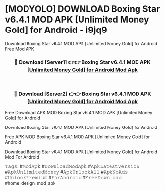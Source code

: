 # [MODYOLO] DOWNLOAD Boxing Star v6.4.1 MOD APK [Unlimited Money Gold] for Android - i9jq9
Download Boxing Star v6.4.1 MOD APK [Unlimited Money Gold] for Android Free Mod APK

<div align="center">
<h3>🔴 Download [Server1] 👉👉 <a href="https://apk-comot.site?title=Boxing_Star_v6.4.1_MOD_APK_[Unlimited_Money_Gold]_for_Android">Boxing Star v6.4.1 MOD APK [Unlimited Money Gold] for Android Mod Apk</a></h3><br>

<h3>🔴 Download [Server2] 👉👉 <a href="https://apk-comot.site?title=Boxing_Star_v6.4.1_MOD_APK_[Unlimited_Money_Gold]_for_Android">Boxing Star v6.4.1 MOD APK [Unlimited Money Gold] for Android Mod Apk</a></h3>
</div>


Free Download APK MOD Boxing Star v6.4.1 MOD APK [Unlimited Money Gold] for Android

Download Boxing Star v6.4.1 MOD APK [Unlimited Money Gold] for Android 

Free APK MOD Boxing Star v6.4.1 MOD APK [Unlimited Money Gold] for Android 

Download Boxing Star v6.4.1 MOD APK [Unlimited Money Gold] for Android Mod For Android

𝚃𝚊𝚐𝚜: #𝙼𝚘𝚍𝙰𝚙𝚔 #𝙳𝚘𝚠𝚗𝚕𝚘𝚊𝚍𝙼𝚘𝚍𝙰𝚙𝚔 #𝙰𝚙𝚔𝙻𝚊𝚝𝚎𝚜𝚝𝚅𝚎𝚛𝚜𝚒𝚘𝚗 #𝙰𝚙𝚔𝚄𝚗𝚕𝚒𝚖𝚒𝚝𝚎𝚍𝙼𝚘𝚗𝚎𝚢 #𝙰𝚙𝚔𝚄𝚗𝚕𝚘𝚌𝚔𝙰𝚕𝚕 #𝙰𝚙𝚔𝙽𝚘𝙰𝚍𝚜 #𝚄𝚗𝚕𝚘𝚌𝚔𝙿𝚛𝚎𝚖𝚒𝚞𝚖 #𝙵𝚘𝚛𝙰𝚗𝚍𝚛𝚘𝚒𝚍 #𝙵𝚛𝚎𝚎𝙳𝚘𝚠𝚗𝚕𝚘𝚊𝚍 #home_design_mod_apk